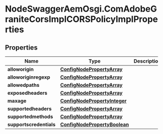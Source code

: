 # NodeSwaggerAemOsgi.ComAdobeGraniteCorsImplCORSPolicyImplProperties

## Properties

Name | Type | Description | Notes
------------ | ------------- | ------------- | -------------
**alloworigin** | [**ConfigNodePropertyArray**](ConfigNodePropertyArray.md) |  | [optional] 
**alloworiginregexp** | [**ConfigNodePropertyArray**](ConfigNodePropertyArray.md) |  | [optional] 
**allowedpaths** | [**ConfigNodePropertyArray**](ConfigNodePropertyArray.md) |  | [optional] 
**exposedheaders** | [**ConfigNodePropertyArray**](ConfigNodePropertyArray.md) |  | [optional] 
**maxage** | [**ConfigNodePropertyInteger**](ConfigNodePropertyInteger.md) |  | [optional] 
**supportedheaders** | [**ConfigNodePropertyArray**](ConfigNodePropertyArray.md) |  | [optional] 
**supportedmethods** | [**ConfigNodePropertyArray**](ConfigNodePropertyArray.md) |  | [optional] 
**supportscredentials** | [**ConfigNodePropertyBoolean**](ConfigNodePropertyBoolean.md) |  | [optional] 


